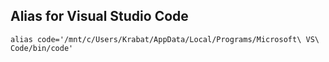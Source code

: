 ## Alias for Visual Studio Code

`alias code='/mnt/c/Users/Krabat/AppData/Local/Programs/Microsoft\ VS\ Code/bin/code'`
